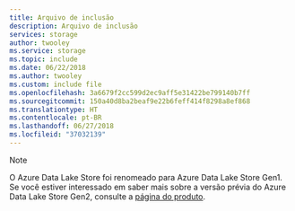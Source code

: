 ```yaml
---
title: Arquivo de inclusão
description: Arquivo de inclusão
services: storage
author: twooley
ms.service: storage
ms.topic: include
ms.date: 06/22/2018
ms.author: twooley
ms.custom: include file
ms.openlocfilehash: 3a6679f2cc599d2ec9aff5e31422be799140b7ff
ms.sourcegitcommit: 150a40d8ba2beaf9e22b6feff414f8298a8ef868
ms.translationtype: HT
ms.contentlocale: pt-BR
ms.lasthandoff: 06/27/2018
ms.locfileid: "37032139"
---
```

> [!NOTE]
> O Azure Data Lake Store foi renomeado para Azure Data Lake Store Gen1. Se você estiver interessado em saber mais sobre a versão prévia do Azure Data Lake Store Gen2, consulte a [página do produto](https://aka.ms/adlsgen2-product).
> 


